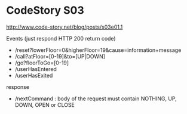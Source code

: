 CodeStory S03
=====

http://www.code-story.net/blog/posts/s03e01.1


Events (just respond HTTP 200 return code)

* /reset?lowerFloor=0&higherFloor=19&cause=information+message
* /call?atFloor=[0-19]&to=[UP|DOWN]
* /go?floorToGo=[0-19]
* /userHasEntered
* /userHasExited

response

* /nextCommand : body of the request must contain NOTHING, UP, DOWN, OPEN or CLOSE